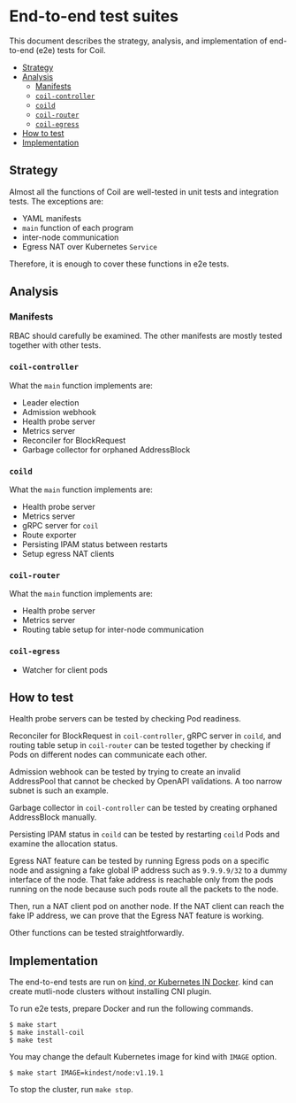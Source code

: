 End-to-end test suites
======================

This document describes the strategy, analysis, and implementation of
end-to-end (e2e) tests for Coil.

- [Strategy](#strategy)
- [Analysis](#analysis)
  - [Manifests](#manifests)
  - [`coil-controller`](#coil-controller)
  - [`coild`](#coild)
  - [`coil-router`](#coil-router)
  - [`coil-egress`](#coil-egress)
- [How to test](#how-to-test)
- [Implementation](#implementation)

## Strategy

Almost all the functions of Coil are well-tested in unit tests and
integration tests.  The exceptions are:

- YAML manifests
- `main` function of each program
- inter-node communication
- Egress NAT over Kubernetes `Service`

Therefore, it is enough to cover these functions in e2e tests.

## Analysis

### Manifests

RBAC should carefully be examined.
The other manifests are mostly tested together with other tests.

### `coil-controller`

What the `main` function implements are:

- Leader election
- Admission webhook
- Health probe server
- Metrics server
- Reconciler for BlockRequest
- Garbage collector for orphaned AddressBlock

### `coild`

What the `main` function implements are:

- Health probe server
- Metrics server
- gRPC server for `coil`
- Route exporter
- Persisting IPAM status between restarts
- Setup egress NAT clients

### `coil-router`

What the `main` function implements are:

- Health probe server
- Metrics server
- Routing table setup for inter-node communication

### `coil-egress`

- Watcher for client pods

## How to test

Health probe servers can be tested by checking Pod readiness.

Reconciler for BlockRequest in `coil-controller`, gRPC server in `coild`,
and routing table setup in `coil-router` can be tested together by
checking if Pods on different nodes can communicate each other.

Admission webhook can be tested by trying to create an invalid
AddressPool that cannot be checked by OpenAPI validations.
A too narrow subnet is such an example.

Garbage collector in `coil-controller` can be tested by creating
orphaned AddressBlock manually.

Persisting IPAM status in `coild` can be tested by restarting `coild` Pods
and examine the allocation status.

Egress NAT feature can be tested by running Egress pods on a specific
node and assigning a fake global IP address such as `9.9.9.9/32` to a dummy
interface of the node.  That fake address is reachable only from the pods
running on the node because such pods route all the packets to the node.

Then, run a NAT client pod on another node.  If the NAT client can reach
the fake IP address, we can prove that the Egress NAT feature is working.

Other functions can be tested straightforwardly.

## Implementation

The end-to-end tests are run on [kind, or Kubernetes IN Docker][kind].
kind can create mutli-node clusters without installing CNI plugin.

To run e2e tests, prepare Docker and run the following commands.

```console
$ make start
$ make install-coil
$ make test
```

You may change the default Kubernetes image for kind with `IMAGE` option.

```console
$ make start IMAGE=kindest/node:v1.19.1
```

To stop the cluster, run `make stop`.

[kind]: https://github.com/kubernetes-sigs/kind
